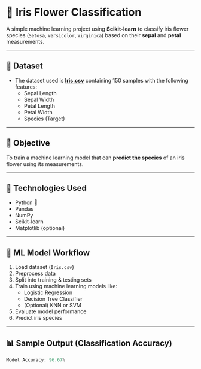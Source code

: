 # 🌸 Iris Flower Classification

A simple machine learning project using **Scikit-learn** to classify iris flower species (`Setosa`, `Versicolor`, `Virginica`) based on their **sepal** and **petal** measurements.

---

## 📁 Dataset

- The dataset used is **[Iris.csv](Iris.csv)** containing 150 samples with the following features:
  - Sepal Length
  - Sepal Width
  - Petal Length
  - Petal Width
  - Species (Target)

---

## 🎯 Objective

To train a machine learning model that can **predict the species** of an iris flower using its measurements.

---

## 📌 Technologies Used

- Python 🐍
- Pandas
- NumPy
- Scikit-learn
- Matplotlib (optional)

---

## 🧠 ML Model Workflow

1. Load dataset (`Iris.csv`)
2. Preprocess data
3. Split into training & testing sets
4. Train using machine learning models like:
   - Logistic Regression
   - Decision Tree Classifier
   - (Optional) KNN or SVM
5. Evaluate model performance
6. Predict iris species

---

## 📊 Sample Output (Classification Accuracy)

```python
Model Accuracy: 96.67%
